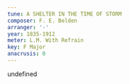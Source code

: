 ```yaml
---
tune: A SHELTER IN THE TIME OF STORM
composer: F. E. Belden
arranger: '-'
year: 1835-1912
meter: L.M. With Refrain
key: F Major
anacrusis: 0
---
```

undefined